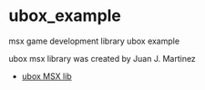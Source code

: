 # ubox_example
msx game development library ubox example

ubox msx library was created by Juan J. Martinez

* [ubox MSX lib](https://www.usebox.net/jjm/ubox-msx-lib/)
